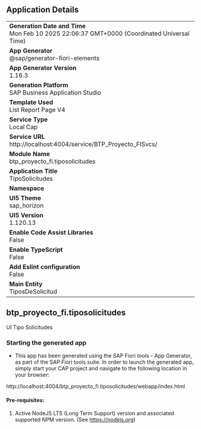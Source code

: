 ## Application Details
|               |
| ------------- |
|**Generation Date and Time**<br>Mon Feb 10 2025 22:06:37 GMT+0000 (Coordinated Universal Time)|
|**App Generator**<br>@sap/generator-fiori-elements|
|**App Generator Version**<br>1.16.3|
|**Generation Platform**<br>SAP Business Application Studio|
|**Template Used**<br>List Report Page V4|
|**Service Type**<br>Local Cap|
|**Service URL**<br>http://localhost:4004/service/BTP_Proyecto_FISvcs/|
|**Module Name**<br>btp_proyecto_fi.tiposolicitudes|
|**Application Title**<br>TipoSolicitudes|
|**Namespace**<br>|
|**UI5 Theme**<br>sap_horizon|
|**UI5 Version**<br>1.120.13|
|**Enable Code Assist Libraries**<br>False|
|**Enable TypeScript**<br>False|
|**Add Eslint configuration**<br>False|
|**Main Entity**<br>TiposDeSolicitud|

## btp_proyecto_fi.tiposolicitudes

UI Tipo Solicitudes

### Starting the generated app

-   This app has been generated using the SAP Fiori tools - App Generator, as part of the SAP Fiori tools suite.  In order to launch the generated app, simply start your CAP project and navigate to the following location in your browser:

http://localhost:4004/btp_proyecto_fi.tiposolicitudes/webapp/index.html

#### Pre-requisites:

1. Active NodeJS LTS (Long Term Support) version and associated supported NPM version.  (See https://nodejs.org)


